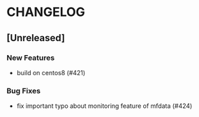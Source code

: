 # CHANGELOG

## [Unreleased]

### New Features

- build on centos8 (#421)

### Bug Fixes

- fix important typo about monitoring feature of mfdata (#424)


